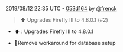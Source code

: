 2019/08/12 22:35 UTC - [053d164](https://github.com/hassio-addons/addon-firefly-iii/commit/053d1648131ae8055ee2544b6d725b55082585c3) by [@frenck](https://github.com/frenck)
> ⬆️ Upgrades Firefly III to 4.8.0.1 (#2)

* ⬆️  : Upgrades Firefly III to 4.8.0.1

* 🔨Remove workaround for database setup 

